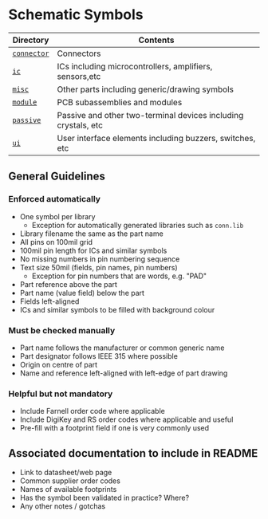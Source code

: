 # Schematic Symbols

Directory                |  Contents
-------------------------|----------
[`connector`](connector) | Connectors
[`ic`](ic)               | ICs including microcontrollers, amplifiers, sensors,etc
[`misc`](misc)           | Other parts including generic/drawing symbols
[`module`](module)       | PCB subassemblies and modules
[`passive`](passive)     | Passive and other two-terminal devices including crystals, etc
[`ui`](ui)               | User interface elements including buzzers, switches, etc


## General Guidelines

### Enforced automatically

* One symbol per library
    * Exception for automatically generated libraries such as `conn.lib`
* Library filename the same as the part name
* All pins on 100mil grid
* 100mil pin length for ICs and similar symbols
* No missing numbers in pin numbering sequence
* Text size 50mil (fields, pin names, pin numbers)
    * Exception for pin numbers that are words, e.g. "PAD"
* Part reference above the part
* Part name (value field) below the part
* Fields left-aligned
* ICs and similar symbols to be filled with background colour

### Must be checked manually

* Part name follows the manufacturer or common generic name
* Part designator follows IEEE 315 where possible
* Origin on centre of part
* Name and reference left-aligned with left-edge of part drawing

### Helpful but not mandatory

* Include Farnell order code where applicable
* Include DigiKey and RS order codes where applicable and useful
* Pre-fill with a footprint field if one is very commonly used

## Associated documentation to include in README

* Link to datasheet/web page
* Common supplier order codes
* Names of available footprints
* Has the symbol been validated in practice? Where?
* Any other notes / gotchas
